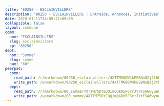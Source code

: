 ```yaml
---
title: "80250 - ESCLAINVILLERS"
description: "80250 - ESCLAINVILLERS | Entraide, Annonces, Initiatives"
date: 2020-01-11T14:09:21+09:00
collapsible: false
layout: commune
comm:
  nom: "ESCLAINVILLERS"
  slug: esclainvillers
  cp: "80250"
dept:
  nom: "Somme"
  slug: somme
  num: "80"
peerpad:
  comm:
    read_path: /r/markdown/80250_esclainvillers/4XTTMGQQW4kEEBNuQ2j2thhJxjc8JMdDPn5yDyV5ktohU6QiE
    write_path: /w/markdown/80250_esclainvillers/4XTTMGQQW4kEEBNuQ2j2thhJxjc8JMdDPn5yDyV5ktohU6QiE-K3TgUGMNGP35G5nsWtKSWxdYFftdyLUF5a8BSB9ZqjWJYGkycvd8eWTyksenP3fE1fF3CBHApQUZuyYH9FYo6qqQN1fUNdKpYn8NTZFgaPs96FvwvJgYYwifenkBrG5dCG1J8AiN
  dept:
    read_path: /r/markdown/80_somme/4XTTM75DYEQQimQGkH5F6rrJYrFSA6wyuekdgioEx7v45YjSw
    write_path: /w/markdown/80_somme/4XTTM75DYEQQimQGkH5F6rrJYrFSA6wyuekdgioEx7v45YjSw-K3TgTuB1DbUNHuFo9Fhh6JTUriPx8E5izGkmw9RSNTjUtMFPoZhqqp87szE8th3EytWSHGdhUuQUPjam8aJZh1SdH8pL3ibgUbMdNhU17kjAmSa49LMB2GjXvVwDVurE8mgce3XM
---
```


